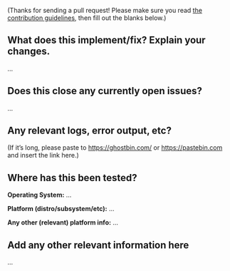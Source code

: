 (Thanks for sending a pull request! Please make sure you
read [the contribution guidelines](https://github.com/stautonico/blackhat-simulator#contributing), then fill out the
blanks below.)

What does this implement/fix? Explain your changes.
---------------------------------------------------
…

Does this close any currently open issues?
------------------------------------------
…


Any relevant logs, error output, etc?
-------------------------------------
(If it’s long, please paste to https://ghostbin.com/ or https://pastebin.com and insert the link here.)

Where has this been tested?
---------------------------
**Operating System:** …

**Platform (distro/subsystem/etc):** …

**Any other (relevant) platform info:** …

Add any other relevant information here
-------------------
…